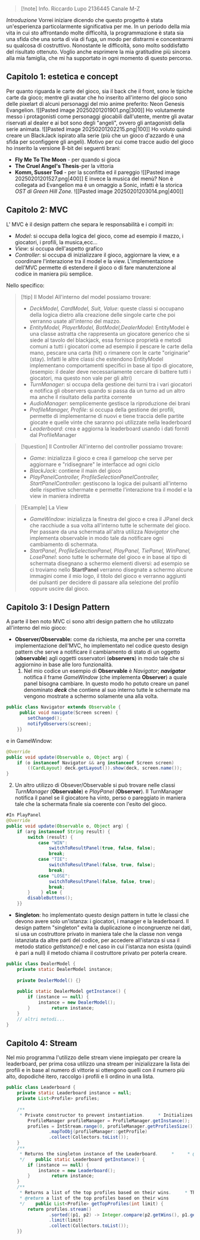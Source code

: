 >[!note] Info.
>Riccardo Lupo
>2136445
>Canale M-Z

_Introduzione_
Vorrei iniziare dicendo che questo progetto è stata un'esperienza particolarmente significativa per me. In un periodo della mia vita in cui sto affrontando molte difficoltà, la programmazione è stata sia una sfida che una sorta di via di fuga, un modo per distrarmi e concentrarmi su qualcosa di costruttivo. Nonostante le difficoltà, sono molto soddisfatto del risultato ottenuto. Voglio anche esprimere la mia gratitudine più sincera alla mia famiglia, che mi ha supportato in ogni momento di questo percorso.

## Capitolo 1: estetica e concept
Per quanto riguarda le carte del gioco, sia il back che il front, sono le tipiche carte da gioco; mentre gli avatar che ho inserito all'interno del gioco sono delle pixelart di alcuni personaggi del mio anime preferito: Neon Genesis Evangelion. 
![[Pasted image 20250201201901.png|300]]
Ho volutamente messo i protagonisti come personaggi giocabili dall'utente, mentre gli avatar riservati al dealer e ai bot sono degli "angeli", ovvero gli antagonisti della serie animata. 
![[Pasted image 20250201202215.png|100]]
Ho voluto quindi creare un BlackJack ispirato alla serie (più che un gioco d'azzardo è una sfida per sconfiggere  gli angeli). Motivo per cui come tracce audio del gioco ho inserito la versione 8-bit dei seguenti brani:
- **Fly Me To The Moon** - per quando si gioca
- **The Cruel Angel's Thesis**-per la vittoria  
- **Komm, Susser Tod** - per la sconfitta ed il pareggio
![[Pasted image 20250201201527.png|400]]
E invece la musica del menù? Non è collegata ad Evangelion ma è un omaggio a Sonic, infatti è la storica *OST di Green Hill Zone.*
![[Pasted image 20250201203014.png|400]]

## Capitolo 2: MVC
L' MVC è il design pattern che separa le responsabilità e i compiti in:
- *Model*: si occupa della logica del gioco, come ad esempio il mazzo, i giocatori, i profili, la musica,ecc...
- *View*: si occupa dell'aspetto grafico
- *Controller*: si occupa di inizializzare il gioco, aggiornare la view, e a coordinare l'interazione tra il model e la view.
L'implementazione dell'MVC permette di estendere il gioco o di fare manutenzione al codice in maniera più semplice.

Nello specifico:

>[!tip] Il Model
>All'interno del model possiamo trovare:
>- *DeckModel, CardModel, Suit, Value*: queste classi si occupano della logica dietro alla creazione delle singole carte che poi verranno usate all'interno del mazzo.
>- *EntityModel, PlayerModel, BotModel,DealerModel*: EntityModel è una classe astratta che rappresenta un giocatore generico che si siede al tavolo del blackjack, essa fornisce proprietà e metodi comuni a tutti i giocatori come ad esempio il pescare le carte della mano, pescare una carta (hit) o rimanere con le carte "originarie" (stay). Infatti le altre classi che estendono EntityModel implementano comportamenti specifici in base al tipo di giocatore, (esempio: il dealer deve necessariamente cercare di battere tutti i giocatori, ma questo non vale per gli altri)
>- *TurnManager*: si occupa della gestione dei turni tra i vari giocatori e notifica gli observers quando si passa da un turno ad un altro ma anche il risultato della partita corrente
>- *AudioManager*: semplicemente gestisce la riproduzione dei brani
>- *ProfileManager, Profile*: si occupa della gestione dei profili, permette di implementarne di nuovi e tiene traccia delle partite giocate e quelle vinte che saranno poi utilizzate nella leaderboard
>- *Leaderboard*: crea e aggiorna la leaderboard usando i dati forniti dal ProfileManager

>[!question] Il Controller
All'interno del controller possiamo trovare:
>- *Game*: inizializza il gioco e crea il gameloop che serve per aggiornare e "ridisegnare" le interfacce ad ogni ciclo
>- *BlackJack*: contiene il main del gioco
>- *PlayPanelController, ProfileSelectionPanelController, StartPanelController*: gestiscono la logica dei pulsanti all'interno delle rispettive schermate e permette l'interazione tra il model e la view in maniera indiretta

>[!Example] La View
>- *GameWindow*: inizializza la finestra del gioco e crea il JPanel deck che racchiude a sua volta all'interno tutte le schermate del gioco. Per passare da una schermata all'altra utilizza *Navigator* che implementa observable in modo tale da notificare ogni cambiamento di schermata.
>- *StartPanel, ProfileSelectionPanel, PlayPanel, TiePanel, WinPanel, LosePanel*: sono tutte le schermate del gioco e in base al tipo di schermata disegnano a schermo elementi diversi: ad esempio se ci troviamo nello **StartPanel** verranno disegnate a schermo alcune immagini come il mio logo, il titolo del gioco e verranno aggiunti dei pulsanti per decidere di passare alla selezione del profilo oppure uscire dal gioco.

## Capitolo 3: I Design Pattern
A parte il ben noto MVC ci sono altri design pattern che ho utilizzato all'interno del mio gioco:
- **Observer/Observable:** come da richiesta, ma anche per una corretta implementazione dell'MVC, ho implementato nel codice questo design pattern che serve a notificare il cambiamento di stato di un oggetto (**observable**) agli oggetti osservatori (**observers**) in modo tale che si aggiornino in base alle loro funzionalità.
  1) Nel mio codice un esempio di **Observable** è *Navigator*;  ***navigator*** notifica il frame  *GameWindow* (che implementa **Observer**)  a quale panel bisogna cambiare. In questo modo ho potuto creare un panel denominato ***deck*** che contiene al suo interno tutte le schermate ma vengono mostrate a schermo solamente una alla volta.
```java
public class Navigator extends Observable {  
     public void navigate(Screen screen) {  
        setChanged();  
        notifyObservers(screen);  
    }}
```
e in GameWindow:
```java
@Override  
public void update(Observable o, Object arg) {  
    if (o instanceof Navigator && arg instanceof Screen screen)  
        ((CardLayout) deck.getLayout()).show(deck, screen.name());  
}
```
 2) Un altro utilizzo di Obsever/Observable si può trovare nelle classi *TurnManager* (**Observable**) e *PlayPanel* (**Observer**). Il TurnManager notifica il panel se il giocatore ha vinto, perso o pareggiato in maniera tale che la schermata finale sia coerente con l'esito del gioco.
```java
#In PlayPanel
@Override  
public void update(Observable o, Object arg) {  
    if (arg instanceof String result) {  
        switch (result) {  
            case "WIN":  
                switchToResultPanel(true, false, false);  
                break;  
            case "TIE":  
                switchToResultPanel(false, true, false);  
                break;  
            case "LOSE":  
                switchToResultPanel(false, false, true);  
                break;  
        }    } else {  
        disableButtons();  
    }}
```
- **Singleton**: ho implementato questo design pattern in tutte le classi che devono avere solo un'istanza: i giocatori, i manager e la leaderboard. Il design pattern "singleton" evita la duplicazione o incongruenze nei dati, si usa un costruttore privato in maniera tale che la classe non venga istanziata da altre parti del codice, per accedere all'istanza si usa il metodo  statico *getIstance()*  e nel caso in cui l'istanza non esista (quindi è pari a null) il metodo chiama il costruttore privato per poterla creare.
```java
public class DealerModel {  
    private static DealerModel instance;  
  
    private DealerModel() {}  
  
    public static DealerModel getInstance() {  
        if (instance == null) {  
            instance = new DealerModel();  
        }        return instance;  
    }  
    // altri metodi... 
}
```
## Capitolo 4: Stream
Nel mio programma l'utilizzo delle stream viene impiegato per creare la leaderboard, per prima cosa utilizzo una stream per inizializzare la lista dei profili e in base al numero di vittorie si ottengono quelli con il numero più alto, dopodiché  itero, raccolgo i profili e li ordino in una lista.
```java
public class Leaderboard {  
    private static Leaderboard instance = null;  
    private List<Profile> profiles;  
  
    /**  
     * Private constructor to prevent instantiation.     * Initializes the profiles list with profiles from the ProfileManager.     */    private Leaderboard() {  
        ProfileManager profileManager = ProfileManager.getInstance();  
        profiles = IntStream.range(0, profileManager.getProfilesSize())  
                .mapToObj(profileManager::getProfile)  
                .collect(Collectors.toList());  
    }  
    /**  
     * Returns the singleton instance of the Leaderboard.     *     * @return the singleton instance of the Leaderboard  
     */    public static Leaderboard getInstance() {  
        if (instance == null) {  
            instance = new Leaderboard();  
        }        return instance;  
    }  
    /**  
     * Returns a list of the top profiles based on their wins.     * The list is sorted in descending order of wins and limited to the specified number of profiles.     *     * @param limit the maximum number of top profiles to return  
     * @return a list of the top profiles based on their wins  
     */    public List<Profile> getTopProfiles(int limit) {  
        return profiles.stream()  
                .sorted((p1, p2) -> Integer.compare(p2.getWins(), p1.getWins()))  
                .limit(limit)  
                .collect(Collectors.toList());  
    }}
```